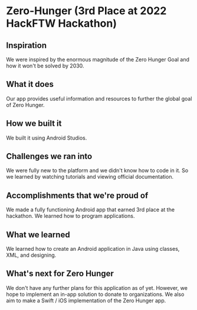 # Zero-Hunger (3rd Place at 2022 HackFTW Hackathon)
## Inspiration
We were inspired by the enormous magnitude of the Zero Hunger Goal and how it won't be solved by 2030.

## What it does
Our app provides useful information and resources to further the global goal of Zero Hunger.

## How we built it
We built it using Android Studios.

## Challenges we ran into
We were fully new to the platform and we didn't know how to code in it. So we learned by watching tutorials and viewing official documentation.

## Accomplishments that we're proud of
We made a fully functioning Android app that earned 3rd place at the hackathon. We learned how to program applications.

## What we learned
We learned how to create an Android application in Java using classes, XML, and designing.

## What's next for Zero Hunger
We don't have any further plans for this application as of yet. However, we hope to implement an in-app solution to donate to organizations. We also aim to make a Swift / iOS implementation of the Zero Hunger app.

